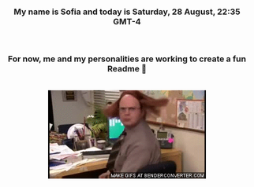 


<div align="center">
<h3 >My name is Sofia and today is Saturday, 28 August, 22:35 GMT-4</h3><br>
<h3 >For now, me and my personalities are working to create a fun Readme 👋
</h3><br>
<img src='img/dwight.gif' alt='working...'/>
</div>
